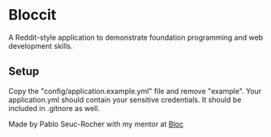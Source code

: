 # Bloccit

A Reddit-style application to demonstrate foundation programming and web development skills.

## Setup
Copy the "config/application.example.yml" file and remove "example". Your application.yml should contain your sensitive credentials. It should be included in .gitnore as well.

Made by Pablo Seuc-Rocher with my mentor at [Bloc](http://bloc.io)
